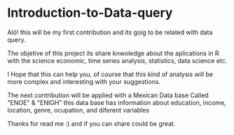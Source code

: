 # Introduction-to-Data-query

Aló! this will be my first contribution and its goig to be related with data query. 

The objetive of this project its share knwoledge about the aplications in R with the science economic, time series analysis, statistics, data science etc.

I Hope that this can help you, of course that this kind of analysis will be more complex and interesting with your suggestions.

The next contribution will be applied with a Mexican Data base Called "ENOE" & "ENIGH" this data base has information about education, income, location, genre, ocupation, and diferent variables

Thanks for read me :) and if you can share could be great.


